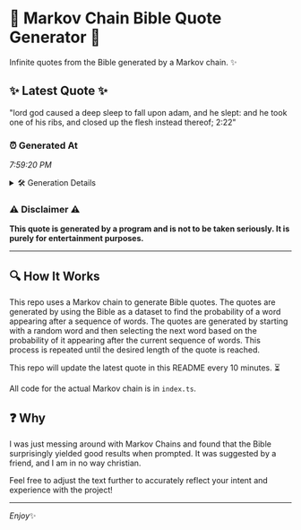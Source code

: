 # 📖 Markov Chain Bible Quote Generator 📖

Infinite quotes from the Bible generated by a Markov chain. ✨

## ✨ Latest Quote ✨
"lord god caused a deep sleep to fall upon adam, and he slept: and he took one of his ribs, and closed up the flesh instead thereof; 2:22"

### ⏰ Generated At
*7:59:20 PM*

<details>
    <summary>🛠️ Generation Details</summary>
    <p>
        <strong>🌱 Seed:</strong> lord<br>
        <strong>🔄 Iterations:</strong> 27<br>
        <strong>📜 Context History:</strong><br>[ lord ]: god<br>[ lord, god ]: caused<br>[ lord, god, caused ]: a<br>[ lord, god, caused, a ]: deep<br>[ lord, god, caused, a, deep ]: sleep<br>[ lord, god, caused, a, deep, sleep ]: to<br>[ god, caused, a, deep, sleep, to ]: fall<br>[ caused, a, deep, sleep, to, fall ]: upon<br>[ a, deep, sleep, to, fall, upon ]: adam,<br>[ deep, sleep, to, fall, upon, adam, ]: and<br>[ sleep, to, fall, upon, adam,, and ]: he<br>[ to, fall, upon, adam,, and, he ]: slept:<br>[ fall, upon, adam,, and, he, slept: ]: and<br>[ upon, adam,, and, he, slept:, and ]: he<br>[ adam,, and, he, slept:, and, he ]: took<br>[ and, he, slept:, and, he, took ]: one<br>[ he, slept:, and, he, took, one ]: of<br>[ slept:, and, he, took, one, of ]: his<br>[ and, he, took, one, of, his ]: ribs,<br>[ he, took, one, of, his, ribs, ]: and<br>[ took, one, of, his, ribs,, and ]: closed<br>[ one, of, his, ribs,, and, closed ]: up<br>[ of, his, ribs,, and, closed, up ]: the<br>[ his, ribs,, and, closed, up, the ]: flesh<br>[ ribs,, and, closed, up, the, flesh ]: instead<br>[ and, closed, up, the, flesh, instead ]: thereof;<br>[ closed, up, the, flesh, instead, thereof; ]: 2:22<br>
    </p>
</details>

### ⚠️ Disclaimer ⚠️
**This quote is generated by a program and is not to be taken seriously. It is purely for entertainment purposes.**

---

## 🔍 How It Works

This repo uses a Markov chain to generate Bible quotes. The quotes are generated by using the Bible as a dataset to find the probability of a word appearing after a sequence of words. The quotes are generated by starting with a random word and then selecting the next word based on the probability of it appearing after the current sequence of words. This process is repeated until the desired length of the quote is reached.

This repo will update the latest quote in this README every 10 minutes. ⏳

All code for the actual Markov chain is in `index.ts`.

## ❓ Why

I was just messing around with Markov Chains and found that the Bible surprisingly yielded good results when prompted. 
It was suggested by a friend, and I am in no way christian.

Feel free to adjust the text further to accurately reflect your intent and experience with the project!

---

*Enjoy*✨
